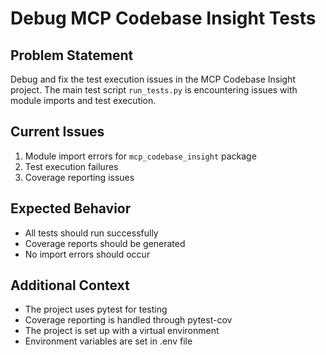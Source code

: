 # Debug MCP Codebase Insight Tests

## Problem Statement
Debug and fix the test execution issues in the MCP Codebase Insight project. The main test script `run_tests.py` is encountering issues with module imports and test execution.

## Current Issues
1. Module import errors for `mcp_codebase_insight` package
2. Test execution failures
3. Coverage reporting issues

## Expected Behavior
- All tests should run successfully
- Coverage reports should be generated
- No import errors should occur

## Additional Context
- The project uses pytest for testing
- Coverage reporting is handled through pytest-cov
- The project is set up with a virtual environment
- Environment variables are set in .env file 